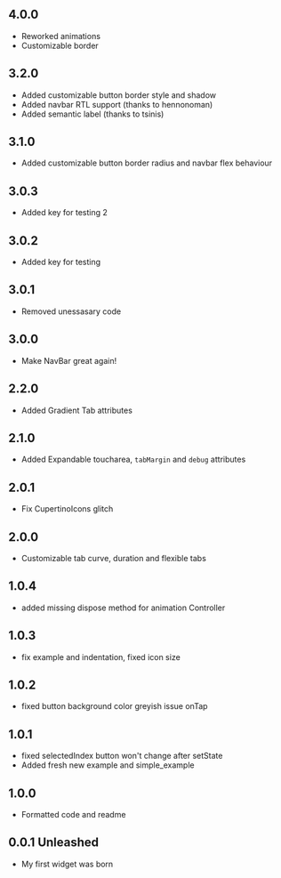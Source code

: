 ## 4.0.0
* Reworked animations
* Customizable border

## 3.2.0

* Added customizable button border style and shadow
* Added navbar RTL support (thanks to hennonoman)
* Added semantic label (thanks to tsinis)

## 3.1.0

* Added customizable button border radius and navbar flex behaviour

## 3.0.3

* Added key for testing 2

## 3.0.2

* Added key for testing

## 3.0.1

* Removed unessasary code

## 3.0.0

* Make NavBar great again!

## 2.2.0

* Added Gradient Tab attributes

## 2.1.0

* Added Expandable toucharea, `tabMargin` and `debug` attributes

## 2.0.1

* Fix CupertinoIcons glitch

## 2.0.0

* Customizable tab curve, duration and flexible tabs

## 1.0.4

* added missing dispose method for animation Controller

## 1.0.3

* fix example and indentation, fixed icon size

## 1.0.2

* fixed button background color greyish issue onTap

## 1.0.1

* fixed selectedIndex button won't change after setState
* Added fresh new example and simple_example

## 1.0.0 

* Formatted code and readme

## 0.0.1 Unleashed

* My first widget was born







